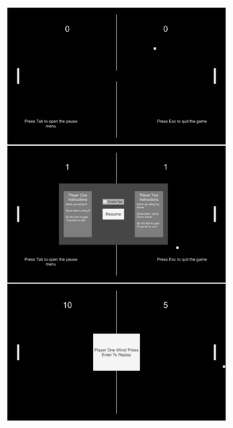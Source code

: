 ![Gameplay with tips](gameplay-with-tips.png)
![Pause menu](pause-menu.png)
![Win menu that appears upon a player winning](win-menu.png)

